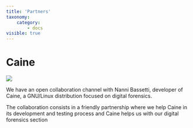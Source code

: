 ```yaml
---
title: 'Partners'
taxonomy:
    category:
        - docs
visible: true
---
```


# Caine

<img src="https://docs.parrotsec.org/lib/exe/fetch.php/caine.png?w=600&tok=056fa2" type=image>

We have an open collaboration channel with Nanni Bassetti, developer of Caine, a GNU/Linux distribution focused on digital forensics.

The collaboration consists in a friendly partnership where we help Caine in its development and testing process and Caine helps us with our digital forensics section
